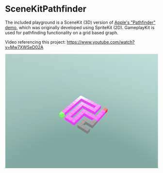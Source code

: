 # SceneKitPathfinder
The included playground is a SceneKit (3D) version of [Apple's "Pathfinder" demo](https://developer.apple.com/library/archive/samplecode/Pathfinder_GameplayKit/Introduction/Intro.html#//apple_ref/doc/uid/TP40016461), which was originally developed using SpriteKit (2D). GameplayKit is used for pathfinding functionality on a grid based graph.

Video referencing this project: https://www.youtube.com/watch?v=Mw7XWSeD02A

<img src="https://github.com/ggu/SceneKit-Pathfinder/blob/master/ref.png"/>
